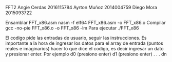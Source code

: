 FFT2
Angie Cerdas 2016115784
Ayrton Muñoz 2014004759
Diego Mora   2015093722

Ensamblar FFT_x86.asm
	nasm -f elf64 FFT_x86.asm -o FFT_x86.o
Compilar
	gcc -no-pie FFT_x86.o -o FFT_x86 -lm
Para ejecutar
	./FFT_x86

El codigo pide las entradas de usuario, seguir las instrucciones. Es importante a la hora de ingresar los datos para el array de entrada (puntos reales e imaginarios) hacer lo que dice el codigo, es decir ingresar un dato y presionar enter.
Por ejemplo
	d0	(presiono enter)
	d1	(presiono enter)
	.
	.
	.
	dn
